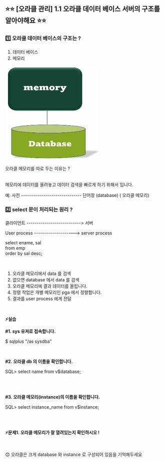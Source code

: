 ## ⭐⭐ [오라클 관리] 1.1 오라클 데이터 베이스 서버의 구조를 알아야해요 ⭐⭐

### 1️⃣ 오라클 데이터 베이스의 구조는 ?

1. 데이터 베이스
2. 메모리

<img src="https://github.com/oracleyu01/oracle_admin/blob/main/memory.png" width="300" height="300">

 오라클 메모리를 따로 두는 이유는 ?   
 &nbsp;
 
 메모리에 데이터를 올려놓고 데이터 검색을 빠르게 하기 위해서 입니다. 
 &nbsp;

 예:    사전 ------------------------------ 단어장
      (database)                         ( 오라클 메모리)
&nbsp;

### 2️⃣ select 문이 처리되는 원리 ?

 클라이언트 ---------------------------> 서버

  User process  -------------------->  server process

 select  ename, sal           
  from emp                       
  order by sal desc; 

&nbsp;
                    
                             
                               
 1. 오라클 메모리에서 data 를 검색
 2. 없으면 database 에서 data 를 검색
 3. 오라클 메모리에 결과 데이터를 올립니다.
 4. 정렬 작업은 개별 메모리인 pga 에서 정렬합니다.
 5. 결과를 user process 에게 전달       

&nbsp;
&nbsp;
&nbsp;

**⚡실습** 

**#1. sys 유져로 접속합니다.**

 $ sqlplus "/as sysdba"  
 
 &nbsp;
 &nbsp;

**#2. 오라클 db 의 이름을 확인합니다.**

SQL> select  name  from  v$database;  

&nbsp;  
&nbsp;

**#3. 오라클 메모리(instance)의 이름을 확인합니다.**

SQL> select  instance_name from v$instance;  

&nbsp;  
&nbsp;

**⚡문제1.  오라클 메모리가 잘 열려있는지 확인하시오 !**

&nbsp;
&nbsp;
&nbsp;
&nbsp;
&nbsp;
&nbsp;
&nbsp;
&nbsp;
&nbsp;
&nbsp;
&nbsp;
&nbsp;
&nbsp;
&nbsp;



😊 오라클은 크게 database 와 instance 로 구성되어 있음을 기억해두세요

